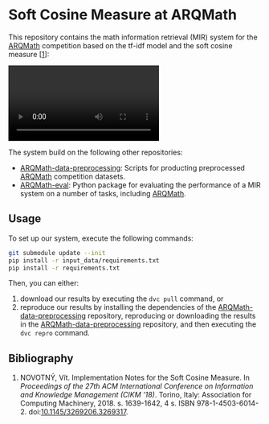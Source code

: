 # Soft Cosine Measure at ARQMath

This repository contains the math information retrieval (MIR) system for the
[ARQMath][] competition based on the tf-idf model and the soft cosine measure
[[1][]]:

 ![Joint word embeddings and soft cosine measure at ARQMath][pv173-talk]

The system build on the following other repositories:

- [ARQMath-data-preprocessing][]: Scripts for producting preprocessed
  [ARQMath][] competition datasets.
- [ARQMath-eval][]: Python package for evaluating the performance of a MIR
  system on a number of tasks, including [ARQMath][].

 [arqmath]: https://www.cs.rit.edu/~dprl/ARQMath/
 [arqmath-data-preprocessing]: https://github.com/MIR-MU/ARQMath-data-preprocessing
 [arqmath-eval]: https://github.com/MIR-MU/ARQMath-eval
 [pv173-talk]: https://nlp.fi.muni.cz/trac/research/chrome/site/seminar2020/scm-at-arqmath.mp4

## Usage

To set up our system, execute the following commands:

```sh
git submodule update --init
pip install -r input_data/requirements.txt
pip install -r requirements.txt
```

Then, you can either:

1. download our results by executing the `dvc pull` command, or
2. reproduce our results by installing the dependencies of the
   [ARQMath-data-preprocessing][] repository, reproducing or downloading the
   results in the [ARQMath-data-preprocessing][]  repository, and then
   executing the `dvc repro` command.

## Bibliography

1. NOVOTNÝ, Vít. Implementation Notes for the Soft Cosine Measure. In
   *Proceedings of the 27th ACM International Conference on Information and
   Knowledge Management (CIKM '18)*. Torino, Italy: Association for Computing
   Machinery, 2018. s. 1639-1642, 4 s. ISBN 978-1-4503-6014-2.
   doi:[10.1145/3269206.3269317][1].

 [1]: https://doi.org/10.1145/3269206.3269317
